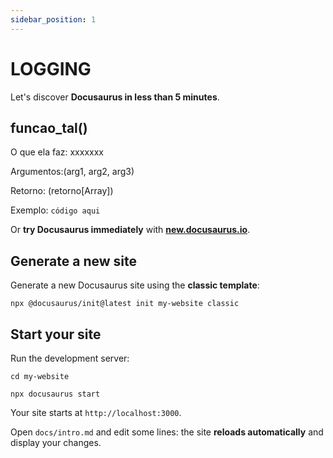 ```yaml
---
sidebar_position: 1
---
```


# LOGGING

Let's discover **Docusaurus in less than 5 minutes**.

## funcao_tal()

O que ela faz: xxxxxxx

Argumentos:(arg1, arg2, arg3)

Retorno: (retorno[Array])

Exemplo: ```código aqui```

Or **try Docusaurus immediately** with **[new.docusaurus.io](https://new.docusaurus.io)**.

## Generate a new site

Generate a new Docusaurus site using the **classic template**:

```shell
npx @docusaurus/init@latest init my-website classic
```

## Start your site

Run the development server:

```shell
cd my-website

npx docusaurus start
```

Your site starts at `http://localhost:3000`.

Open `docs/intro.md` and edit some lines: the site **reloads automatically** and display your changes.
